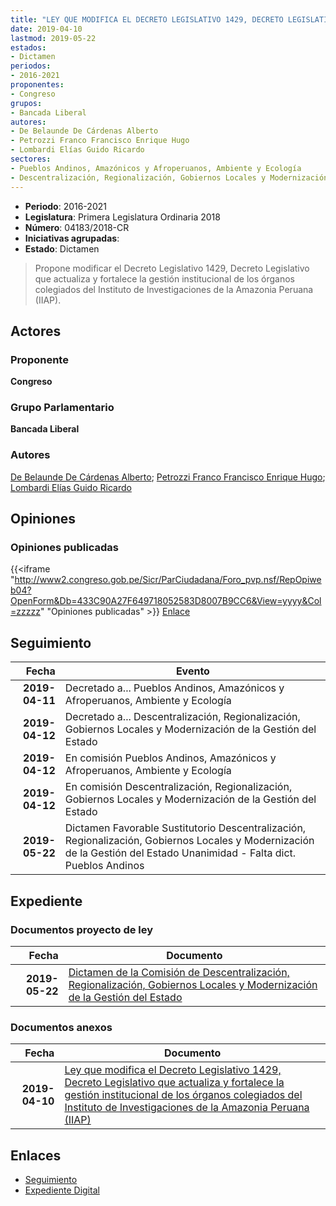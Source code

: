 ```yaml
---
title: "LEY QUE MODIFICA EL DECRETO LEGISLATIVO 1429, DECRETO LEGISLATIVO QUE ACTUALIZA Y FORTALECE LA GESTIÓN INSTITUCIONAL DE LOS ÓRGANOS COLEGIADOS DEL INSTITUTO DE INVESTIGACIONES DE LA AMAZONÍA PERUANA (IIAP)"
date: 2019-04-10
lastmod: 2019-05-22
estados:
- Dictamen
periodos:
- 2016-2021
proponentes:
- Congreso
grupos:
- Bancada Liberal
autores:
- De Belaunde De Cárdenas Alberto
- Petrozzi Franco Francisco Enrique Hugo
- Lombardi Elías Guido Ricardo
sectores:
- Pueblos Andinos, Amazónicos y Afroperuanos, Ambiente y Ecología
- Descentralización, Regionalización, Gobiernos Locales y Modernización de la Gestión del Estado
---
```

- **Periodo**: 2016-2021
- **Legislatura**: Primera Legislatura Ordinaria 2018
- **Número**: 04183/2018-CR
- **Iniciativas agrupadas**: 
- **Estado**: Dictamen

> Propone modificar el Decreto Legislativo 1429, Decreto Legislativo que actualiza y fortalece la gestión institucional de los órganos colegiados del Instituto de Investigaciones de la Amazonia Peruana (IIAP).


## Actores

### Proponente

**Congreso**

### Grupo Parlamentario

**Bancada Liberal**

### Autores

[De Belaunde De Cárdenas Alberto](mailto:mailto:adebelaunde@congreso.gob.pe); [Petrozzi Franco Francisco Enrique Hugo](mailto:mailto:fpetrozzi@congreso.gob.pe); [Lombardi Elías Guido Ricardo](mailto:mailto:glombardi@congreso.gob.pe)

## Opiniones

### Opiniones publicadas

{{<iframe "http://www2.congreso.gob.pe/Sicr/ParCiudadana/Foro_pvp.nsf/RepOpiweb04?OpenForm&Db=433C90A27F649718052583D8007B9CC6&View=yyyy&Col=zzzzz" "Opiniones publicadas" >}}
[Enlace](http://www2.congreso.gob.pe/Sicr/ParCiudadana/Foro_pvp.nsf/RepOpiweb04?OpenForm&Db=433C90A27F649718052583D8007B9CC6&View=yyyy&Col=zzzzz)


## Seguimiento

| Fecha | Evento |
|------:|--------|
| **2019-04-11** | Decretado a... Pueblos Andinos, Amazónicos y Afroperuanos, Ambiente y Ecología |
| **2019-04-12** | Decretado a... Descentralización, Regionalización, Gobiernos Locales y Modernización de la Gestión del Estado |
| **2019-04-12** | En comisión Pueblos Andinos, Amazónicos y Afroperuanos, Ambiente y Ecología |
| **2019-04-12** | En comisión Descentralización, Regionalización, Gobiernos Locales y Modernización de la Gestión del Estado |
| **2019-05-22** | Dictamen Favorable Sustitutorio Descentralización, Regionalización, Gobiernos Locales y Modernización de la Gestión del Estado Unanimidad - Falta dict. Pueblos Andinos |

## Expediente

### Documentos proyecto de ley

| Fecha | Documento |
|------:|-----------|
| **2019-05-22** | [Dictamen de la Comisión de Descentralización, Regionalización, Gobiernos Locales y Modernización de la Gestión del Estado](http://www.leyes.congreso.gob.pe/Documentos/2016_2021/Dictamenes/Proyectos_de_Ley/04183DC08MAY20190522.pdf) |

### Documentos anexos

| Fecha | Documento |
|------:|-----------|
| **2019-04-10** | [Ley que modifica el Decreto Legislativo 1429, Decreto Legislativo que actualiza y fortalece la gestión institucional de los órganos colegiados del Instituto de Investigaciones de la Amazonia Peruana (IIAP)](http://www.leyes.congreso.gob.pe/Documentos/2016_2021/Proyectos_de_Ley_y_de_Resoluciones_Legislativas/PL0418320190410.pdf) |

## Enlaces

- [Seguimiento](http://www2.congreso.gob.pe/Sicr/TraDocEstProc/CLProLey2016.nsf/f7fff46988ca05b1052578e100829cc7/c71fb9a8c3bf7270052583d90001353e?OpenDocument)
- [Expediente Digital](http://www2.congreso.gob.pe/Sicr/TraDocEstProc/CLProLey2016.nsf/f7fff46988ca05b1052578e100829cc7/c71fb9a8c3bf7270052583d90001353e?OpenDocument&Click=05257FB7005EB655.eb71d0cf91d8294e05256cdf006b5706/$Body/0.1C6C)


